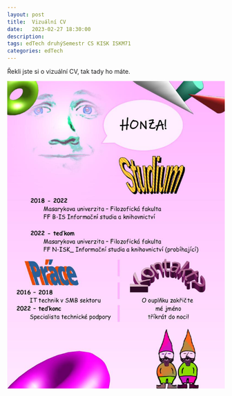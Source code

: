 ```yaml
---
layout: post
title:  Vizuální CV
date:   2023-02-27 18:30:00
description: 
tags: edTech druhýSemestr CS KISK ISKM71
categories: edTech
---
```


Řekli jste si o vizuální CV, tak tady ho máte.

<img src="assets/img/VCV.jpg" alt="Vizuální CV, pokud ho nevidíte o moc jste nepřišli.">